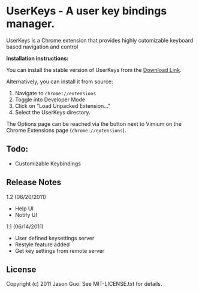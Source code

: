 UserKeys - A user key bindings manager.
========================================

UserKeys is a Chrome extension that provides highly cutomizable keyboard based navigation and control 

__Installation instructions:__

You can install the stable version of UserKeys from the
[Download Link](https://github.com/downloads/jsonvi/userkeys/userkeys.crx).

Alternatively, you can install it from source:

1. Navigate to `chrome://extensions`
2. Toggle into Developer Mode
3. Click on "Load Unpacked Extension..."
4. Select the UserKeys directory.

The Options page can be reached via the button next to Vimium on
the Chrome Extensions page (`chrome://extensions`).

Todo:
-----

 - Customizable Keybindings

Release Notes
-------------

1.2 (06/20/2011)

 - Help UI
 - Notify UI

1.1 (06/14/2011)

 - User defined keysettings server
 - Restyle feature added 
 - Get key settings from remote server

License
-------
Copyright (c) 2011 Jason Guo. See MIT-LICENSE.txt for details.

